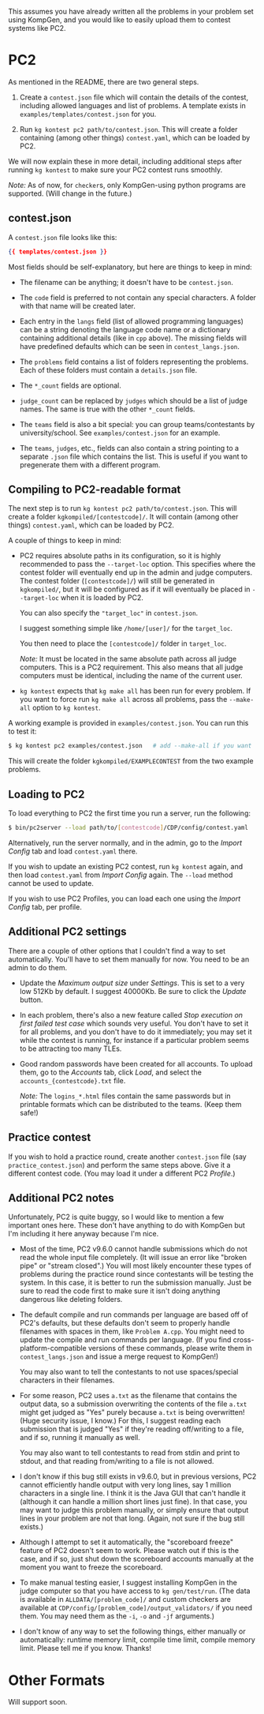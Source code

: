 This assumes you have already written all the problems in your problem set using KompGen, and you would like to easily upload them to contest systems like PC2.  



# PC2

As mentioned in the README, there are two general steps.  

1. Create a `contest.json` file which will contain the details of the contest, including allowed languages and list of problems. A template exists in `examples/templates/contest.json` for you.  

2. Run `kg kontest pc2 path/to/contest.json`. This will create a folder containing (among other things) `contest.yaml`, which can be loaded by PC2.  

We will now explain these in more detail, including additional steps after running `kg kontest` to make sure your PC2 contest runs smoothly.

*Note:* As of now, for `checker`s, only KompGen-using python programs are supported. (Will change in the future.)


## contest.json

A `contest.json` file looks like this:

```json
{{ templates/contest.json }}
```

Most fields should be self-explanatory, but here are things to keep in mind:

- The filename can be anything; it doesn't have to be `contest.json`.  

- The `code` field is preferred to not contain any special characters. A folder with that name will be created later.

- Each entry in the `langs` field (list of allowed programming languages) can be a string denoting the language code name or a dictionary containing additional details (like in `cpp` above). The missing fields will have predefined defaults which can be seen in `contest_langs.json`.  

- The `problems` field contains a list of folders representing the problems. Each of these folders must contain a `details.json` file.  

- The `*_count` fields are optional.  

- `judge_count` can be replaced by `judges` which should be a list of judge names. The same is true with the other `*_count` fields.

- The `teams` field is also a bit special: you can group teams/contestants by university/school. See `examples/contest.json` for an example.

- The `teams`, `judges`, etc., fields can also contain a string pointing to a separate `.json` file which contains the list. This is useful if you want to pregenerate them with a different program.

## Compiling to PC2-readable format

The next step is to run `kg kontest pc2 path/to/contest.json`. This will create a folder `kgkompiled/[contestcode]/`. It will contain (among other things) `contest.yaml`, which can be loaded by PC2.  

A couple of things to keep in mind:

- PC2 requires absolute paths in its configuration, so it is highly recommended to pass the `--target-loc` option. This specifies where the contest folder will eventually end up in the admin and judge computers. The contest folder (`[contestcode]/`) will still be generated in `kgkompiled/`, but it will be configured as if it will eventually be placed in `--target-loc` when it is loaded by PC2.

    You can also specify the `"target_loc"` in `contest.json`.  

    I suggest something simple like `/home/[user]/` for the `target_loc`.  

    You then need to place the `[contestcode]/` folder in `target_loc`.
    
    *Note:* It must be located in the same absolute path across all judge computers. This is a PC2 requirement. This also means that all judge computers must be identical, including the name of the current user.

- `kg kontest` expects that `kg make all` has been run for every problem. If you want to force run `kg make all` across all problems, pass the `--make-all` option to `kg kontest`.

A working example is provided in `examples/contest.json`. You can run this to test it:

```bash
$ kg kontest pc2 examples/contest.json   # add --make-all if you want
```

This will create the folder `kgkompiled/EXAMPLECONTEST` from the two example problems.



## Loading to PC2

To load everything to PC2 the first time you run a server, run the following:

```bash
$ bin/pc2server --load path/to/[contestcode]/CDP/config/contest.yaml
```

Alternatively, run the server normally, and in the admin, go to the *Import Config* tab and load `contest.yaml` there.

If you wish to update an existing PC2 contest, run `kg kontest` again, and then load `contest.yaml` from *Import Config* again. The `--load` method cannot be used to update.

If you wish to use PC2 Profiles, you can load each one using the *Import Config* tab, per profile. 


## Additional PC2 settings  

There are a couple of other options that I couldn't find a way to set automatically. You'll have to set them manually for now. You need to be an admin to do them.

- Update the *Maximum output size* under *Settings*. This is set to a very low 512Kb by default. I suggest 40000Kb. Be sure to click the *Update* button.

- In each problem, there's also a new feature called *Stop execution on first failed test case* which sounds very useful. You don't have to set it for all problems, and you don't have to do it immediately; you may set it while the contest is running, for instance if a particular problem seems to be attracting too many TLEs.

- Good random passwords have been created for all accounts. To upload them, go to the *Accounts* tab, click *Load*, and select the `accounts_{contestcode}.txt` file.
    
    *Note:* The `logins_*.html` files contain the same passwords but in printable formats which can be distributed to the teams. (Keep them safe!)


## Practice contest

If you wish to hold a practice round, create another `contest.json` file (say `practice_contest.json`) and perform the same steps above. Give it a different contest code. (You may load it under a different PC2 *Profile*.)


## Additional PC2 notes  

Unfortunately, PC2 is quite buggy, so I would like to mention a few important ones here. These don't have anything to do with KompGen but I'm including it here anyway because I'm nice.

- Most of the time, PC2 v9.6.0 cannot handle submissions which do not read the whole input file completely. (It will issue an error like "broken pipe" or "stream closed".) You will most likely encounter these types of problems during the practice round since contestants will be testing the system. In this case, it is better to run the submission manually. Just be sure to read the code first to make sure it isn't doing anything dangerous like deleting folders.  

- The default compile and run commands per language are based off of PC2's defaults, but these defaults don't seem to properly handle filenames with spaces in them, like `Problem A.cpp`. You might need to update the compile and run commands per language.  (If you find cross-platform-compatible versions of these commands, please write them in `contest_langs.json` and issue a merge request to KompGen!)
    
    You may also want to tell the contestants to not use spaces/special characters in their filenames.

- For some reason, PC2 uses `a.txt` as the filename that contains the output data, so a submission overwriting the contents of the file `a.txt` might get judged as "Yes" purely because `a.txt` is being overwritten! (Huge security issue, I know.) For this, I suggest reading each submission that is judged "Yes" if they're reading off/writing to a file, and if so, running it manually as well.

    You may also want to tell contestants to read from stdin and print to stdout, and that reading from/writing to a file is not allowed.

- I don't know if this bug still exists in v9.6.0, but in previous versions, PC2 cannot efficiently handle output with very long lines, say 1 million characters in a single line. I think it is the Java GUI that can't handle it (although it can handle a million short lines just fine). In that case, you may want to judge this problem manually, or simply ensure that output lines in your problem are not that long. (Again, not sure if the bug still exists.)

- Although I attempt to set it automatically, the "scoreboard freeze" feature of PC2 doesn't seem to work. Please watch out if this is the case, and if so, just shut down the scoreboard accounts manually at the moment you want to freeze the scoreboard.

- To make manual testing easier, I suggest installing KompGen in the judge computer so that you have access to `kg gen/test/run`. (The data is available in `ALLDATA/[problem_code]/` and custom checkers are available at `CDP/config/[problem_code]/output_validators/` if you need them. You may need them as the `-i`, `-o` and `-jf` arguments.)  

- I don't know of any way to set the following things, either manually or automatically: runtime memory limit, compile time limit, compile memory limit. Please tell me if you know. Thanks!


# Other Formats  

Will support soon.



